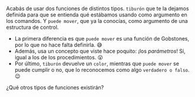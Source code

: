 Acabás de usar dos funciones de distintos tipos. `tiburón` que te la dejamos definida para que se entienda qué estábamos usando como argumento en los comandos. Y  `puede mover`, que ya la conocías, como argumento de una estructura de control.

* La primera diferencia es que `puede mover` es una función de Gobstones, por lo que no hace falta definirla. :sweat_smile:
* Además, usa un concepto que viste hace poquito: ¡los _parámetros_! Sí, igual a los de los procedimientos. :open_mouth:
* Por último, `tiburón` devuelve un `color`, mientras que `puede mover` se puede cumplir o no, que lo reconocemos como algo `verdadero o falso`. :wink:

¿Qué otros tipos de funciones existirán? 
